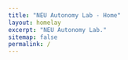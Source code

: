 ```yaml
---
title: "NEU Autonomy Lab - Home"
layout: homelay
excerpt: "NEU Autonomy Lab."
sitemap: false
permalink: /
---
```


